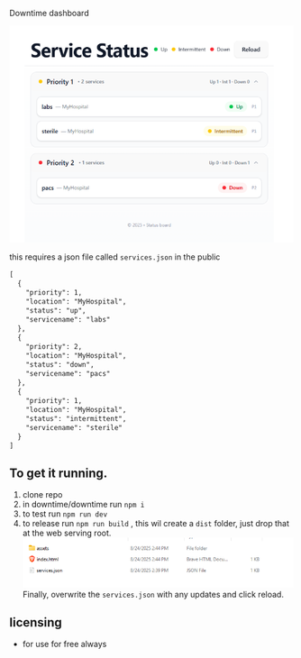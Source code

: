 Downtime dashboard

![alt text](image.png)

this requires a json file called `services.json` in the public

```example file
[
  {
    "priority": 1,
    "location": "MyHospital",
    "status": "up",
    "servicename": "labs"
  },
  {
    "priority": 2,
    "location": "MyHospital",
    "status": "down",
    "servicename": "pacs"
  },
  {
    "priority": 1,
    "location": "MyHospital",
    "status": "intermittent",
    "servicename": "sterile"
  }
]
```

## To get it running.

1. clone repo
2. in downtime/downtime run `npm i`
3. to test run `npm run dev`
4. to release run `npm run build` , this wil create a `dist` folder, just drop that at the web serving root.
   ![alt text](image-1.png)
   Finally, overwrite the `services.json` with any updates and click reload.

## licensing

- for use for free always
